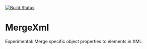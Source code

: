 [![Build Status](https://travis-ci.org/portse/MergeXml.svg?branch=master)](https://travis-ci.org/portse/MergeXml)
# MergeXml
Experimental: Merge specific object properties to elements in XML

